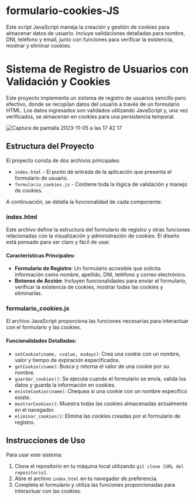# formulario-cookies-JS
Este script JavaScript maneja la creación y gestión de cookies para almacenar datos de usuario. Incluye validaciones detalladas para nombre, DNI, teléfono y email, junto con funciones para verificar la existencia, mostrar y eliminar cookies.

# Sistema de Registro de Usuarios con Validación y Cookies

Este proyecto implementa un sistema de registro de usuarios sencillo pero efectivo, donde se recopilan datos del usuario a través de un formulario HTML. Los datos ingresados son validados utilizando JavaScript y, una vez verificados, se almacenan en cookies para una persistencia temporal.


![Captura de pantalla 2023-11-05 a las 17 42 17](https://github.com/Cu3nz/formulario-cookies-JS/assets/145379555/527eb2d9-4be0-4f47-a3c0-30429c91872e)



## Estructura del Proyecto

El proyecto consta de dos archivos principales:

- `index.html` - El punto de entrada de la aplicación que presenta el formulario de usuario.
- `formulario_cookies.js` - Contiene toda la lógica de validación y manejo de cookies.

A continuación, se detalla la funcionalidad de cada componente:

### index.html

Este archivo define la estructura del formulario de registro y otras funciones relacionadas con la visualización y administración de cookies. El diseño está pensado para ser claro y fácil de usar.

#### Características Principales:

- **Formulario de Registro**: Un formulario accesible que solicita información como nombre, apellido, DNI, teléfono y correo electrónico.
- **Botones de Acción**: Incluyen funcionalidades para enviar el formulario, verificar la existencia de cookies, mostrar todas las cookies y eliminarlas.

### formulario_cookies.js

El archivo JavaScript proporciona las funciones necesarias para interactuar con el formulario y las cookies.

#### Funcionalidades Detalladas:

- `setCookie(cname, cvalue, exdays)`: Crea una cookie con un nombre, valor y tiempo de expiración especificados.
- `getCookie(cname)`: Busca y retorna el valor de una cookie por su nombre.
- `guardar_cookies()`: Se ejecuta cuando el formulario se envía, valida los datos y guarda la información en cookies.
- `existeCookie(cname)`: Chequea si una cookie con un nombre específico existe.
- `mostrarCookies()`: Muestra todas las cookies almacenadas actualmente en el navegador.
- `eliminar_cookies()`: Elimina las cookies creadas por el formulario de registro.

## Instrucciones de Uso

Para usar este sistema:

1. Clona el repositorio en tu máquina local utilizando `git clone [URL del repositorio]`.
2. Abre el archivo `index.html` en tu navegador de preferencia.
3. Completa el formulario y utiliza las funciones proporcionadas para interactuar con las cookies.
